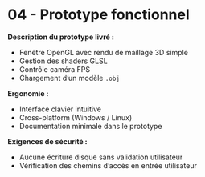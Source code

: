 # 04 - Prototype fonctionnel

**Description du prototype livré :**

- Fenêtre OpenGL avec rendu de maillage 3D simple
- Gestion des shaders GLSL
- Contrôle caméra FPS
- Chargement d’un modèle `.obj`

**Ergonomie :**

- Interface clavier intuitive
- Cross-platform (Windows / Linux)
- Documentation minimale dans le prototype

**Exigences de sécurité :**

- Aucune écriture disque sans validation utilisateur
- Vérification des chemins d’accès en entrée utilisateur
